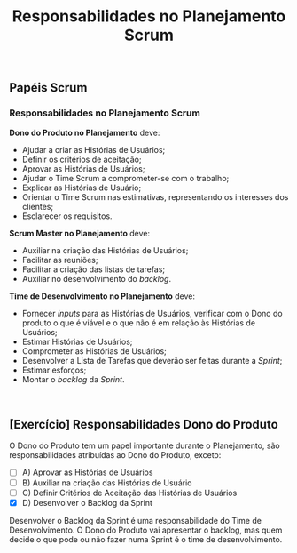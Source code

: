 <div align="center">

# Responsabilidades no Planejamento Scrum

</div>

<br>

## Papéis Scrum

### Responsabilidades no Planejamento Scrum

**Dono do Produto no Planejamento** deve:

- Ajudar a criar as Histórias de Usuários;
- Definir os critérios de aceitação;
- Aprovar as Histórias de Usuários;
- Ajudar o Time Scrum a comprometer-se com o trabalho;
- Explicar as Histórias de Usuário;
- Orientar o Time Scrum nas estimativas, representando os interesses dos clientes;
- Esclarecer os requisitos.

**Scrum Master no Planejamento** deve:

- Auxiliar na criação das Histórias de Usuários;
- Facilitar as reuniões;
- Facilitar a criação das listas de tarefas;
- Auxiliar no desenvolvimento do *backlog*.

**Time de Desenvolvimento no Planejamento** deve:

- Fornecer *inputs* para as Histórias de Usuários, verificar com o Dono do produto o que é viável e o que não é em relação às Histórias de Usuários;
- Estimar Histórias de Usuários;
- Comprometer as Histórias de Usuários;
- Desenvolver a Lista de Tarefas que deverão ser feitas durante a *Sprint*;
- Estimar esforços;
- Montar o *backlog* da *Sprint*.

<br>

## [Exercício] Responsabilidades Dono do Produto

O Dono do Produto tem um papel importante durante o Planejamento, são responsabilidades atribuídas ao Dono do Produto, exceto:

- [ ] A) Aprovar as Histórias de Usuários
- [ ] B) Auxiliar na criação das Histórias de Usuário
- [ ] C) Definir Critérios de Aceitação das Histórias de Usuários
- [x] D) Desenvolver o Backlog da Sprint

Desenvolver o Backlog da Sprint é uma responsabilidade do Time de Desenvolvimento. O Dono do Produto vai apresentar o backlog, mas quem decide o que pode ou não fazer numa Sprint é o time de desenvolvimento.